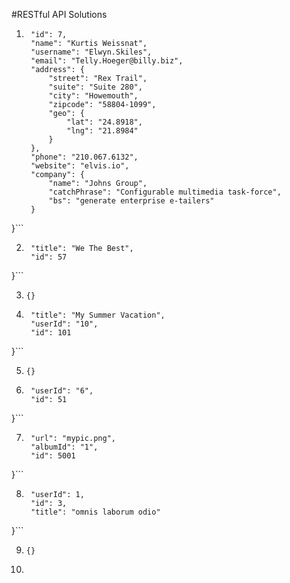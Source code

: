 #RESTful API Solutions

1. ```{
    "id": 7,
    "name": "Kurtis Weissnat",
    "username": "Elwyn.Skiles",
    "email": "Telly.Hoeger@billy.biz",
    "address": {
        "street": "Rex Trail",
        "suite": "Suite 280",
        "city": "Howemouth",
        "zipcode": "58804-1099",
        "geo": {
            "lat": "24.8918",
            "lng": "21.8984"
        }
    },
    "phone": "210.067.6132",
    "website": "elvis.io",
    "company": {
        "name": "Johns Group",
        "catchPhrase": "Configurable multimedia task-force",
        "bs": "generate enterprise e-tailers"
    }
}```

2. ```{
    "title": "We The Best",
    "id": 57
}```

3. ```{}```

4. ```{
    "title": "My Summer Vacation",
    "userId": "10",
    "id": 101
}```

5. ```{}```

6. ```{
    "userId": "6",
    "id": 51
}```

7. ```{
    "url": "mypic.png",
    "albumId": "1",
    "id": 5001
}```

8. ```{
    "userId": 1,
    "id": 3,
    "title": "omnis laborum odio"
}```

9. ```{}```

10. ``````
